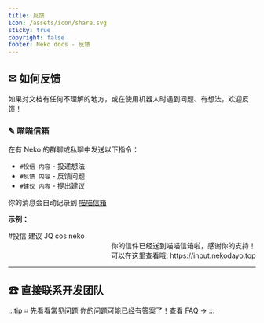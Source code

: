 ```yaml
---
title: 反馈
icon: /assets/icon/share.svg
sticky: true
copyright: false
footer: Neko docs - 反馈​
---
```


## ✉ 如何反馈

如果对文档有任何不理解的地方，或在使用机器人时遇到问题、有想法，欢迎反馈！

### ✎ 喵喵信箱

在有 Neko 的群聊或私聊中发送以下指令：

- `#投信 内容` - 投递想法
- `#反馈 内容` - 反馈问题  
- `#建议 内容` - 提出建议

你的消息会自动记录到 [喵喵信箱](https://input.nekodayo.top)

**示例：**

<QQChat title="喵喵信箱">
  <QQMessage align="left" avatar="https://drive.nekodayo.top/raw/nekodocs/image/neko11.jpg">
    <div>#投信 建议 JQ cos neko</div>
  </QQMessage>
  
  <QQMessage align="right" avatar="http://q2.qlogo.cn/headimg_dl?dst_uin=3582537505&spec=640">
    <div>你的信件已经送到喵喵信箱啦，感谢你的支持！<br>可以在这里查看哦: https://input.nekodayo.top</div>
  </QQMessage>
</QQChat>

---

## ☎ 直接联系开发团队

<VPCard
  class="hover-rotate"
  title="JQ-28"
  desc="你好你好"
  logo="http://q2.qlogo.cn/headimg_dl?dst_uin=480352716&spec=640"
  link="https://qm.qq.com/q/5Bioq0yCCA"
  background="rgba(248, 248, 255, 0.3)"
/>

:::tip ⌗ 先看看常见问题
你的问题可能已经有答案了！[查看 FAQ →](/zhuyi/faq)
:::

